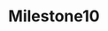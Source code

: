 ---
title: "Milestone10"
class: "milestone"
completed: false
current : false
weight: 10
text: "All Waitlist Invites sent"
---